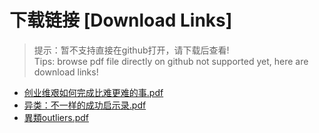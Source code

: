 # 下载链接 [Download Links]

> 提示：暂不支持直接在github打开，请下载后查看!<br>
> Tips: browse pdf file directly on github not supported yet, here are download links!

- [创业维艰如何完成比难更难的事.pdf](https://raw.githubusercontent.com/johnnynode/ebooks-entrepreneurship/master/创业维艰如何完成比难更难的事.pdf)
- [异类：不一样的成功启示录.pdf](https://raw.githubusercontent.com/johnnynode/ebooks-entrepreneurship/master/异类：不一样的成功启示录.pdf)
- [異類outliers.pdf](https://raw.githubusercontent.com/johnnynode/ebooks-entrepreneurship/master/異類outliers.pdf)